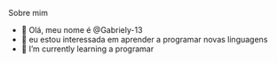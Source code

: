  Sobre mim
- 👋 Olá, meu nome é @Gabriely-13
- 👀 eu estou interessada em aprender a programar novas linguagens
- 🌱 I’m currently learning  a programar 



